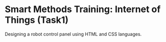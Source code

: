 # Smart Methods Training: Internet of Things (Task1)
Designing a robot control panel using HTML and CSS languages.
